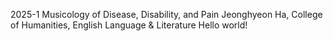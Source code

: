 2025-1 Musicology of Disease, Disability, and Pain
Jeonghyeon Ha, College of Humanities, English Language & Literature
Hello world!
